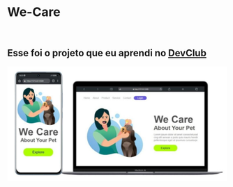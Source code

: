 <h1>We-Care</h1>
<br>
<h2>Esse foi o projeto que eu aprendi no <a href="https://rodolfomori.com.br/devclub">DevClub</a></h2>
<img src="https://github.com/pedro-henrique0518/we-care/blob/main/WhatsApp%20Image%202024-07-20%20at%2017.06.45.jpeg?raw=true"/>

